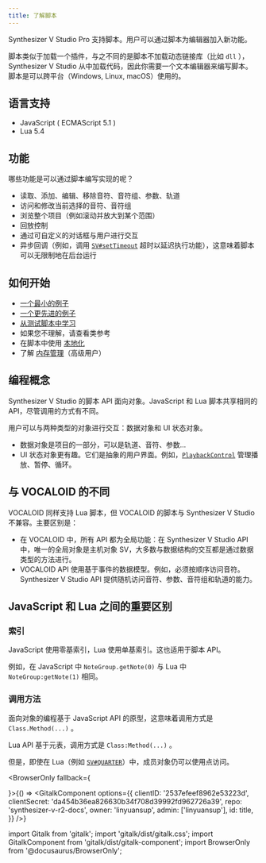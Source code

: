 ```yaml
---
title: 了解脚本
---
```


Synthesizer V Studio Pro 支持脚本。用户可以通过脚本为编辑器加入新功能。

脚本类似于加载一个插件，与之不同的是脚本不加载动态链接库（比如 `dll` ），Synthesizer V Studio 从中加载代码，因此你需要一个文本编辑器来编写脚本。脚本是可以跨平台（Windows, Linux, macOS）使用的。

## 语言支持
  * JavaScript ( ECMAScript 5.1 )
  * Lua 5.4

## 功能

哪些功能是可以通过脚本编写实现的呢？
  * 读取、添加、编辑、移除音符、音符组、参数、轨道
  * 访问和修改当前选择的音符、音符组
  * 浏览整个项目（例如滚动并放大到某个范围）
  * 回放控制
  * 通过可自定义的对话框与用户进行交互
  * 异步回调（例如，调用 [`SV#setTimeout`](classes/sv.md) 超时以延迟执行功能），这意味着脚本可以无限制地在后台运行

## 如何开始
  * [一个最小的例子](tutorials\a_minimal_example.md)
  * [一个更先进的例子](https://github.com/Dreamtonics/svstudio-scripts/tree/master/HelloWorld)
  * [从测试脚本中学习](https://github.com/Dreamtonics/svstudio-scripts/tree/master/Tests)
  * 如果您不理解，请查看类参考
  * 在脚本中使用 [本地化](tutorials\localization.md)
  * 了解 [内存管理](tutorials\memory_management.md)（高级用户）

## 编程概念

Synthesizer V Studio 的脚本 API 面向对象。JavaScript 和 Lua 脚本共享相同的 API，尽管调用的方式有不同。

用户可以与两种类型的对象进行交互：数据对象和 UI 状态对象。

  * 数据对象是项目的一部分，可以是轨道、音符、参数...
  * UI 状态对象更有趣。它们是抽象的用户界面。例如，[`PlaybackControl`](classes/playback_control.md) 管理播放、暂停、循环。

## 与 VOCALOID 的不同

VOCALOID 同样支持 Lua 脚本，但 VOCALOID 的脚本与 Synthesizer V Studio 不兼容。主要区别是：
  * 在 VOCALOID 中，所有 API 都为全局功能：在 Synthesizer V Studio API 中，唯一的全局对象是主机对象 SV，大多数与数据结构的交互都是通过数据类型的方法进行。
  * VOCALOID API 使用基于事件的数据模型。例如，必须按顺序访问音符。Synthesizer V Studio API 提供随机访问音符、参数、音符组和轨道的能力。

## JavaScript 和 Lua 之间的重要区别

### 索引
JavaScript 使用零基索引，Lua 使用单基索引。这也适用于脚本 API。

例如，在 JavaScript 中 `NoteGroup.getNote(0)` 与 Lua 中 `NoteGroup:getNote(1)` 相同。

### 调用方法
面向对象的编程基于 JavaScript API 的原型，这意味着调用方式是 `Class.Method(...)` 。

Lua API 基于元表，调用方式是 `Class:Method(...)` 。

但是，即使在 Lua（例如 [`SV#QUARTER`](classes/sv.md)）中，成员对象仍可以使用点访问。

<BrowserOnly fallback={<div></div>}>{() => <GitalkComponent options={{
    clientID: '2537efeef8962e53223d',
    clientSecret: 'da454b36ea826630b34f708d39992fd962726a39',
    repo: 'synthesizer-v-r2-docs',
    owner: 'linyuansup',
    admin: ['linyuansup'],
    id: title,
    }} />}
</BrowserOnly>

import Gitalk from 'gitalk';
import 'gitalk/dist/gitalk.css';
import GitalkComponent from 'gitalk/dist/gitalk-component';
import BrowserOnly from '@docusaurus/BrowserOnly';